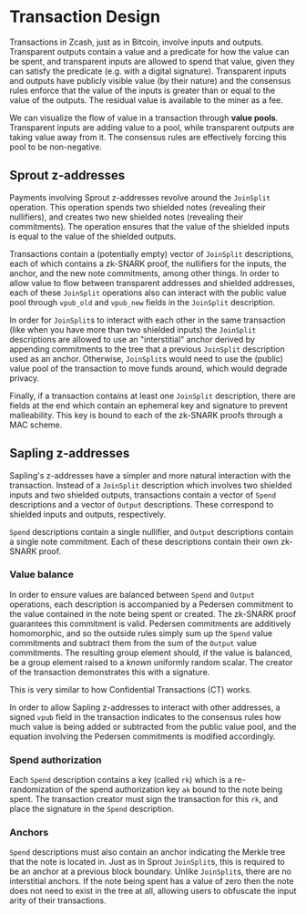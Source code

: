 # Transaction Design

Transactions in Zcash, just as in Bitcoin, involve inputs and outputs. Transparent outputs contain a value and a predicate for how the value can be spent, and transparent inputs are allowed to spend that value, given they can satisfy the predicate (e.g. with a digital signature). Transparent inputs and outputs have publicly visible value (by their nature) and the consensus rules enforce that the value of the inputs is greater than or equal to the value of the outputs. The residual value is available to the miner as a fee.

We can visualize the flow of value in a transaction through **value pools**. Transparent inputs are adding value to a pool, while transparent outputs are taking value away from it. The consensus rules are effectively forcing this pool to be non-negative.

## Sprout z-addresses

Payments involving Sprout z-addresses revolve around the `JoinSplit` operation. This operation spends two shielded notes (revealing their nullifiers), and creates two new shielded notes (revealing their commitments). The operation ensures that the value of the shielded inputs is equal to the value of the shielded outputs.

Transactions contain a (potentially empty) vector of `JoinSplit` descriptions, each of which contains a zk-SNARK proof, the nullifiers for the inputs, the anchor, and the new note commitments, among other things. In order to allow value to flow between transparent addresses and shielded addresses, each of these `JoinSplit` operations also can interact with the public value pool through `vpub_old` and `vpub_new` fields in the `JoinSplit` description.

In order for `JoinSplit`s to interact with each other in the same transaction (like when you have more than two shielded inputs) the `JoinSplit` descriptions are allowed to use an "interstitial" anchor derived by appending commitments to the tree that a previous `JoinSplit` description used as an anchor. Otherwise, `JoinSplit`s would need to use the (public) value pool of the transaction to move funds around, which would degrade privacy.

Finally, if a transaction contains at least one `JoinSplit` description, there are fields at the end which contain an ephemeral key and signature to prevent malleability. This key is bound to each of the zk-SNARK proofs through a MAC scheme.

## Sapling z-addresses

Sapling's z-addresses have a simpler and more natural interaction with the transaction. Instead of a `JoinSplit` description which involves two shielded inputs and two shielded outputs, transactions contain a vector of `Spend` descriptions and a vector of `Output` descriptions. These correspond to shielded inputs and outputs, respectively.

`Spend` descriptions contain a single nullifier, and `Output` descriptions contain a single note commitment. Each of these descriptions contain their own zk-SNARK proof.

### Value balance

In order to ensure values are balanced between `Spend` and `Output` operations, each description is accompanied by a Pedersen commitment to the value contained in the note being spent or created. The zk-SNARK proof guarantees this commitment is valid. Pedersen commitments are additively homomorphic, and so the outside rules simply sum up the `Spend` value commitments and subtract them from the sum of the `Output` value commitments. The resulting group element should, if the value is balanced, be a group element raised to a *known* uniformly random scalar. The creator of the transaction demonstrates this with a signature.

This is very similar to how Confidential Transactions (CT) works.

In order to allow Sapling z-addresses to interact with other addresses, a signed `vpub` field in the transaction indicates to the consensus rules how much value is being added or subtracted from the public value pool, and the equation involving the Pedersen commitments is modified accordingly.

### Spend authorization

Each `Spend` description contains a key (called `rk`) which is a re-randomization of the spend authorization key `ak` bound to the note being spent. The transaction creator must sign the transaction for this `rk`, and place the signature in the `Spend` description.

### Anchors

`Spend` descriptions must also contain an anchor indicating the Merkle tree that the note is located in. Just as in Sprout `JoinSplit`s, this is required to be an anchor at a previous block boundary. Unlike `JoinSplit`s, there are no interstitial anchors. If the note being spent has a value of zero then the note does not need to exist in the tree at all, allowing users to obfuscate the input arity of their transactions.

